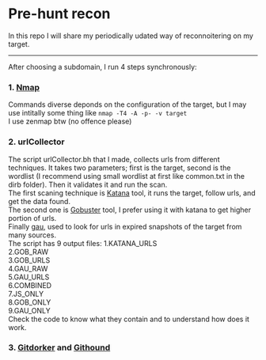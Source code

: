 # Pre-hunt recon
In this repo I will share my periodically udated way of reconnoitering on my target.


<hr>

After choosing a subdomain, I run 4 steps synchronously:
### 1. [Nmap](https://nmap.org/)
Commands diverse deponds on the configuration of the target, but I may use intitally some thing like
```nmap -T4 -A -p- -v target```<br>
I use zenmap btw (no offence please)
### 2. urlCollector
The script urlCollector.bh that I made, collects urls from different techniques. It takes two parameters; first is the target, second is the wordlist (I recommend using small wordlist at first like common.txt in the dirb folder).
Then it validates it and run the scan.<br>
The first scaning technique is [Katana](https://github.com/projectdiscovery/katana) tool, it runs the target, follow urls, and get the data found.<br>
The second one is [Gobuster](https://www.kali.org/tools/gobuster) tool, I prefer using it with katana to get higher portion of urls.<br>
Finally [gau](https://github.com/lc/gau), used to look for urls in expired snapshots of the target from many sources.<br>
The script has 9 output files:
1.KATANA_URLS<br>
2.GOB_RAW<br>
3.GOB_URLS<br>
4.GAU_RAW<br>
5.GAU_URLS<br>
6.COMBINED<br>
7.JS_ONLY<br>
8.GOB_ONLY<br>
9.GAU_ONLY<br>
Check the code to know what they contain and to understand how does it work.<br>

### 3. [Gitdorker]() and [Githound]()
